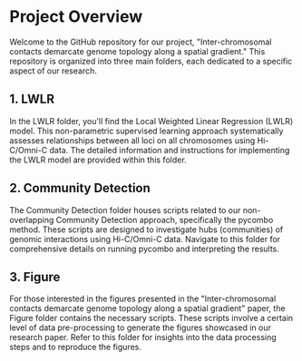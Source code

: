 # Project Overview

Welcome to the GitHub repository for our project, "Inter-chromosomal contacts demarcate genome topology along a spatial gradient." This repository is organized into three main folders, each dedicated to a specific aspect of our research.

## 1. LWLR

In the LWLR folder, you'll find the Local Weighted Linear Regression (LWLR) model. This non-parametric supervised learning approach systematically assesses relationships between all loci on all chromosomes using Hi-C/Omni-C data. The detailed information and instructions for implementing the LWLR model are provided within this folder.

## 2. Community Detection

The Community Detection folder houses scripts related to our non-overlapping Community Detection approach, specifically the pycombo method. These scripts are designed to investigate hubs (communities) of genomic interactions using Hi-C/Omni-C data. Navigate to this folder for comprehensive details on running pycombo and interpreting the results.

## 3. Figure

For those interested in the figures presented in the "Inter-chromosomal contacts demarcate genome topology along a spatial gradient" paper, the Figure folder contains the necessary scripts. These scripts involve a certain level of data pre-processing to generate the figures showcased in our research paper. Refer to this folder for insights into the data processing steps and to reproduce the figures.

